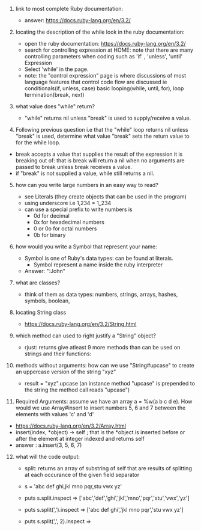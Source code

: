 1)  link to most complete Ruby documentation:
    - answer: https://docs.ruby-lang.org/en/3.2/
2) locating the description of the while look in the ruby documentation:
    - open the ruby documentation: https://docs.ruby-lang.org/en/3.2/
    - search for controlling expression at HOME: note that there are many
  controlling parameters when coding such as 'if' , 'unless', 'until' Expression
    - Select 'while' in the page.
    - note: the "control expression" page is where discussions of most language
  features that control code flow are discussed ie conditionals(if, unless, case)
  basic looping(while, until, for), loop termination(break, next)

3) what value does "while" return?
    - "while" returns nil unless "break" is used to supply/receive a value.

4) Following previous question i.e that the "while" loop returns nil unless "break"
is used, determine what value "break" sets the return value to for the while loop.
  - break accepts a value that supplies the result of the expression it is
  breaking out of: that is break will return a nil when no arguments are passed to break
  unless break receives a value.
  - if "break" is not supplied a value, while still returns a nil.

5) how can you write large numbers in an easy way to read?
    - see Literals (they create objects that can be used in the program)
    - using underscore i.e 1,234 = 1_234
    - can use a special prefix to write numbers  is
        - 0d for decimal
        - 0x for hexadecimal numbers
        - 0 or 0o for octal numbers
        - 0b for binary

6) how would you write a Symbol that represent your name:
    - Symbol is one of Ruby's data types: can be found at literals.
        - Symbol represent a name inside the ruby interpreter
    - Answer:  ":John"

7) what are classes?
    - think of them as data types: numbers, strings, arrays, hashes, symbols,
    boolean,

8) locating String class
    - https://docs.ruby-lang.org/en/3.2/String.html

9) which method can used to right justify a "String" object?
    - rjust: returns
  give atleast 9 more methods than can be used on strings and their functions:

10) methods without arguments: how can we use "String#upcase" to create an uppercase
version of the string "xyz"
      - result = "xyz".upcase (an instance method "upcase" is prepended to the string
      the method call reads "upcase")

11) Required Arguments: assume we have an array a = %w(a b c d e). How would we use
Array#insert to insert numbers 5, 6 and 7 between the elements with values 'c' and 'd'
  - https://docs.ruby-lang.org/en/3.2/Array.html
  - insert(index, *object) -> self ; that is the *object is inserted before or after
  the element at integer indexed and returns self
  - answer : a.insert(3, 5, 6, 7)

12) what will the code output:
    - split: returns an array of substring of self that are results of splitting at each occurance
    of the given field separator

    - s = 'abc def ghi,jkl mno pqr,stu vwx yz'
    - puts s.split.inspect => ['abc','def','ghi','jkl','mno','pqr','stu','vwx','yz']
    - puts s.split(',').inspect  => ['abc def ghi','jkl mno pqr','stu vwx yz']
    - puts s.split(',', 2).inspect  =>
